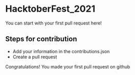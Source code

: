 # HacktoberFest_2021

You can start with your first pull request here!

## Steps for contribution

- Add your information in the contributions.json
- Create a pull request

Congratulations! You made your first pull request on github
